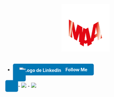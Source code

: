 <p align="center"><a href="https://0mariano.github.io"><img width="30%" src="./images/maa.png" /></a></p>

<br />



- <a href="https://www.linkedin.com/in/mariano-alfonso-667a60226/" style="background-color: #0077B5; color: white; padding: 10px 20px; border-radius: 5px; text-decoration: none; font-weight: bold;">
  <img src="https://cdn-icons-png.flaticon.com/512/174/174857.png" alt="Logo de LinkedIn" height="20px" style="vertical-align: middle; margin-right: 10px;">
  Follow Me
</a>
- <a href="https://twitter.com/MARIANO03_/"><img src="https://img.shields.io/badge/Follow Me-0D95E8?style=for-the-badge&logo=twitter&logoColor=white"/></a>
- <a href="https://0mariano.github.io/"><img height="30px" src="https://img.shields.io/badge/Visit%20my%20Website-8E2DE2?style=for-the-badge&logo=google%20chrome&logoColor=white"/></a>
